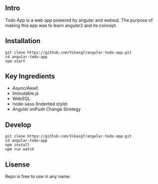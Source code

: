 ## Intro  
Todo App is a web app powered by angular and websql. The purpose of making this app was to learn angular2 and its concept.  

## Installation  
````
git clone https://github.com/Vikasg7/angular-todo-app.git
cd angular-todo-app
npm start
````  

## Key Ingredients  
- Async/Await
- Immutable.js
- WebSQL
- node-sass (Indented style)
- Angular onPush Change Stretegy  

## Develop
````
git clone https://github.com/Vikasg7/angular-todo-app.git
cd angular-todo-app
npm install
npm run watch
````  

## Lisense  
Repo is free to use in any name.